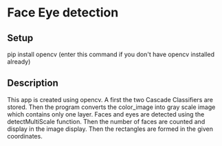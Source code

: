 # Face Eye detection
## Setup
pip install opencv (enter this command if you don't have opencv installed already)
## Description
This app is created using opencv. A first the two Cascade Classifiers are stored. Then the program converts the color_image into gray scale image which contains only one layer. Faces and eyes are detected using the detectMultiScale function. Then the number of faces are counted and display in the image display. Then the rectangles are formed in the given coordinates.
